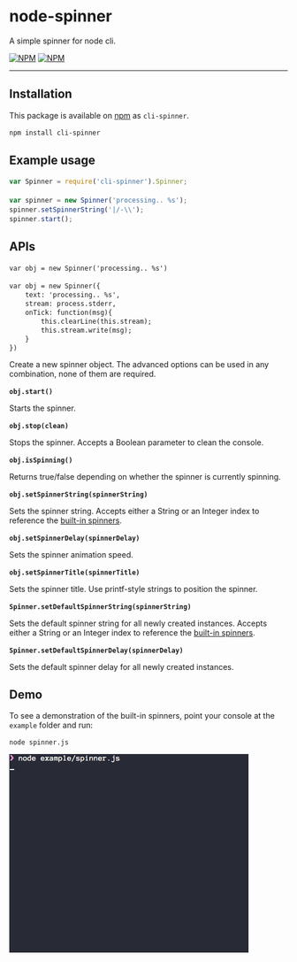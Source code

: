 # node-spinner

A simple spinner for node cli.

[![NPM](https://nodei.co/npm/cli-spinner.png?downloads=true&downloadRank=true)](https://nodei.co/npm/cli-spinner/) [![NPM](https://nodei.co/npm-dl/cli-spinner.png?months=6&height=3)](https://nodei.co/npm/cli-spinner/)

---

## Installation

This package is available on [npm](http://npmjs.com) as `cli-spinner`.

``` sh
npm install cli-spinner
```

## Example usage

````javascript
var Spinner = require('cli-spinner').Spinner;

var spinner = new Spinner('processing.. %s');
spinner.setSpinnerString('|/-\\');
spinner.start();
````

## APIs

```
var obj = new Spinner('processing.. %s')

var obj = new Spinner({
    text: 'processing.. %s',
    stream: process.stderr,
    onTick: function(msg){
        this.clearLine(this.stream);
        this.stream.write(msg);
    }
})
```

Create a new spinner object. The advanced options can be used in any combination, none of them are required.


**`obj.start()`**

Starts the spinner.


**`obj.stop(clean)`**

Stops the spinner. Accepts a Boolean parameter to clean the console.


**`obj.isSpinning()`**

Returns true/false depending on whether the spinner is currently spinning.


**`obj.setSpinnerString(spinnerString)`**

Sets the spinner string. Accepts either a String or an Integer index to reference the [built-in spinners](#demo).


**`obj.setSpinnerDelay(spinnerDelay)`**

Sets the spinner animation speed.


**`obj.setSpinnerTitle(spinnerTitle)`**

Sets the spinner title. Use printf-style strings to position the spinner.


**`Spinner.setDefaultSpinnerString(spinnerString)`**

Sets the default spinner string for all newly created instances. Accepts either a String or an Integer index to reference the [built-in spinners](#demo).


**`Spinner.setDefaultSpinnerDelay(spinnerDelay)`**

Sets the default spinner delay for all newly created instances.

## Demo

To see a demonstration of the built-in spinners, point your console at the `example` folder and run:

````
node spinner.js
````

![preview](img/spinner.gif "Spinner")
